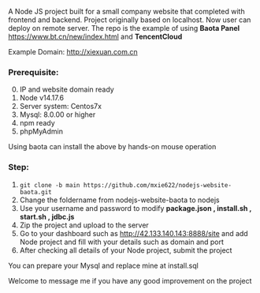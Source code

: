 
A Node JS project built for a small company website that completed with frontend and backend. 
Project originally based on localhost. Now user can deploy on remote server. 
The repo is the example of using **Baota Panel** https://www.bt.cn/new/index.html and **TencentCloud**

Example Domain: http://xiexuan.com.cn

### Prerequisite:

0. IP and website domain ready
1. Node v14.17.6
2. Server system: Centos7x
3. Mysql: 8.0.00 or higher
4. npm ready
5. phpMyAdmin

Using baota can install the above by hands-on mouse operation
### Step:
1. ` git clone -b main https://github.com/mxie622/nodejs-website-baota.git ` 
2. Change the foldername from nodejs-website-baota to nodejs
3. Use your username and password to modify **package.json , install.sh , start.sh , jdbc.js**
4. Zip the project and upload to the server
5. Go to your dashboard such as http://42.133.140.143:8888/site and add Node project and fill with your details such as domain and port
6. After checking all details of your Node project, submit the project

You can prepare your Mysql and replace mine at install.sql

Welcome to message me if you have any good improvement on the project
